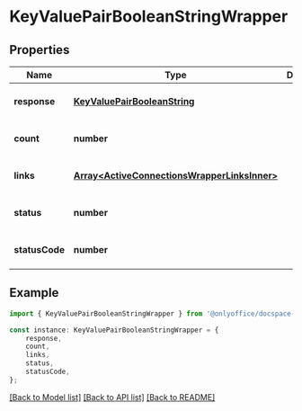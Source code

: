 # KeyValuePairBooleanStringWrapper


## Properties

Name | Type | Description | Notes
------------ | ------------- | ------------- | -------------
**response** | [**KeyValuePairBooleanString**](KeyValuePairBooleanString.md) |  | [optional] [default to undefined]
**count** | **number** |  | [optional] [default to undefined]
**links** | [**Array&lt;ActiveConnectionsWrapperLinksInner&gt;**](ActiveConnectionsWrapperLinksInner.md) |  | [optional] [default to undefined]
**status** | **number** |  | [optional] [default to undefined]
**statusCode** | **number** |  | [optional] [default to undefined]

## Example

```typescript
import { KeyValuePairBooleanStringWrapper } from '@onlyoffice/docspace-api-sdk';

const instance: KeyValuePairBooleanStringWrapper = {
    response,
    count,
    links,
    status,
    statusCode,
};
```

[[Back to Model list]](../README.md#documentation-for-models) [[Back to API list]](../README.md#documentation-for-api-endpoints) [[Back to README]](../README.md)
